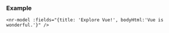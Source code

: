 ### Example

```vue
<nr-model :fields="{title: 'Explore Vue!', bodyHtml:'Vue is wonderful.'}" />
```
